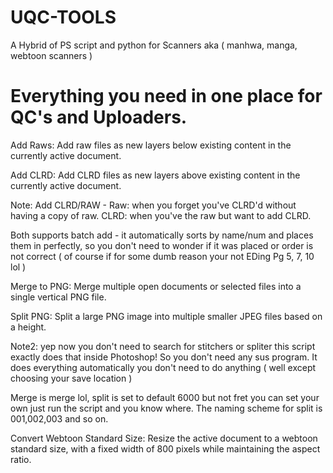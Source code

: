 # UQC-TOOLS
A Hybrid of PS script and python for Scanners aka ( manhwa, manga, webtoon scanners )

# Everything you need in one place for QC's and Uploaders.

Add Raws:
Add raw files as new layers below existing content in the currently active document.

Add CLRD:
Add CLRD files as new layers above existing content in the currently active document.

Note: Add CLRD/RAW - Raw: when you forget you've CLRD'd without having a copy of raw.
CLRD: when you've the raw but want to add CLRD.

Both supports batch add - it automatically sorts by name/num and places them in perfectly, so you don't need to wonder if it was placed or order is not correct ( of course if for some dumb reason your not EDing Pg 5, 7, 10 lol )

Merge to PNG:
Merge multiple open documents or selected files into a single vertical PNG file.

Split PNG:
Split a large PNG image into multiple smaller JPEG files based on a height.

Note2: yep now you don't need to search for stitchers or spliter this script exactly does that inside Photoshop! So you don't need any sus program. It does everything automatically you don't need to do anything ( well except choosing your save location )

Merge is merge lol, split is set to default 6000 but not fret you can set your own just run the script and you know where. The naming scheme for split is 001,002,003 and so on.

Convert Webtoon Standard Size:
Resize the active document to a webtoon standard size, with a fixed width of 800 pixels while maintaining the aspect ratio.
